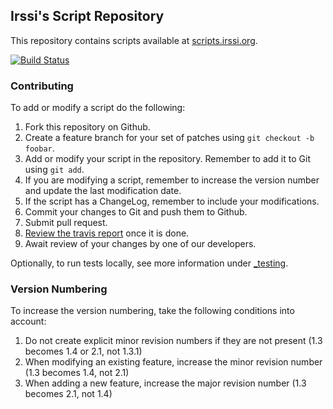 ## Irssi's Script Repository

This repository contains scripts available at
[scripts.irssi.org](http://scripts.irssi.org).

[![Build Status](https://travis-ci.org/irssi/scripts.irssi.org.svg?branch=master)](https://travis-ci.org/irssi/scripts.irssi.org)

### Contributing

To add or modify a script do the following:

1. Fork this repository on Github.
2. Create a feature branch for your set of patches using `git checkout -b foobar`.
3. Add or modify your script in the repository. Remember to add it to Git using `git add`.
4. If you are modifying a script, remember to increase the version number and update the last modification date.
5. If the script has a ChangeLog, remember to include your modifications.
6. Commit your changes to Git and push them to Github.
7. Submit pull request.
8. [Review the travis report](travis_report.markdown) once it is done.
9. Await review of your changes by one of our developers.

Optionally, to run tests locally, see more information under [_testing](_testing).

### Version Numbering

To increase the version numbering, take the following conditions into account:

1. Do not create explicit minor revision numbers if they are not present (1.3 becomes 1.4 or 2.1, not 1.3.1)
2. When modifying an existing feature, increase the minor revision number (1.3 becomes 1.4, not 2.1)
3. When adding a new feature, increase the major revision number (1.3 becomes 2.1, not 1.4)
